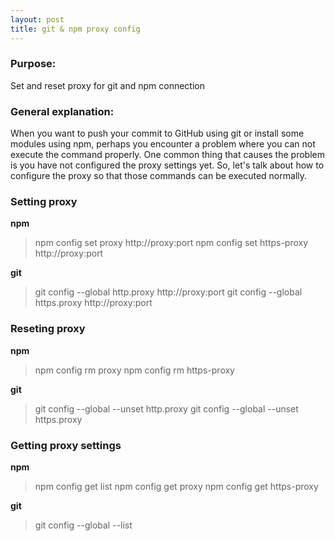 ```yaml
---
layout: post
title: git & npm proxy config
---
```


### Purpose:

Set and reset proxy for git and npm connection

### General explanation:

When you want to push your commit to GitHub using git or install some modules using npm, perhaps you encounter a problem where you can not execute the command properly. One common thing that causes the problem is you have not configured the proxy settings yet. So, let's talk about how to configure the proxy so that those commands can be executed normally.

### Setting proxy

**npm**<br />
> npm config set proxy http://proxy:port
> npm config set https-proxy http://proxy:port

**git**<br />
> git config --global http.proxy http://proxy:port
> git config --global https.proxy http://proxy:port

### Reseting proxy

**npm**<br />
> npm config rm proxy
> npm config rm https-proxy

**git**<br />
> git config --global --unset http.proxy
> git config --global --unset https.proxy

### Getting proxy settings

**npm**<br />
> npm config get list
> npm config get proxy
> npm config get https-proxy

**git**<br />
> git config --global --list 